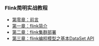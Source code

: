 ### Flink简明实战教程
* [第零章：前言](README.md)
* [第一章：flink简介](book/introduce/introduce.md)
* [第二章：flink集群部署](book/install/install.md)
* [第三章：flink编程模型之基本DataSet API](book/api-program/dataset/dataset.md)





